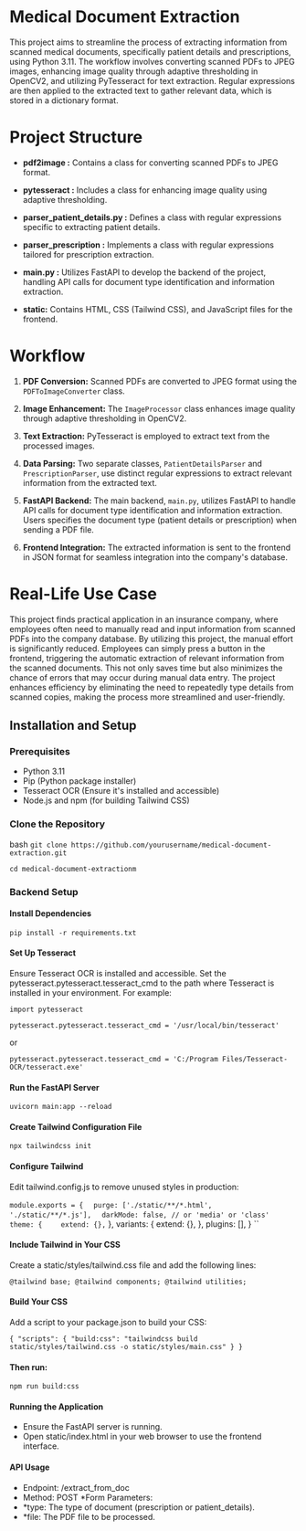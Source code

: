 # Medical Document Extraction

This project aims to streamline the process of extracting information from scanned medical documents, specifically patient details and prescriptions, using Python 3.11. The workflow involves converting scanned PDFs to JPEG images, enhancing image quality through adaptive thresholding in OpenCV2, and utilizing PyTesseract for text extraction. Regular expressions are then applied to the extracted text to gather relevant data, which is stored in a dictionary format.


# Project Structure

* **pdf2image :** Contains a class for converting scanned PDFs to JPEG format.

* **pytesseract :** Includes a class for enhancing image quality using adaptive thresholding.

* **parser_patient_details.py :** Defines a class with regular expressions specific to extracting patient details.

* **parser_prescription :** Implements a class with regular expressions tailored for prescription extraction.

* **main.py :** Utilizes FastAPI to develop the backend of the project, handling API calls for document type identification and information extraction.

* **static:** Contains HTML, CSS (Tailwind CSS), and JavaScript files for the frontend.


# Workflow

1. **PDF Conversion:** Scanned PDFs are converted to JPEG format using the `PDFToImageConverter` class.

2. **Image Enhancement:** The `ImageProcessor` class enhances image quality through adaptive thresholding in OpenCV2.

3. **Text Extraction:** PyTesseract is employed to extract text from the processed images.

4. **Data Parsing:** Two separate classes, `PatientDetailsParser` and `PrescriptionParser`, use distinct regular expressions to extract relevant information from the extracted text.

5. **FastAPI Backend:** The main backend, `main.py`, utilizes FastAPI to handle API calls for document type identification and information extraction. Users specifies the document type (patient details or prescription) when sending a PDF file.

6. **Frontend Integration:** The extracted information is sent to the frontend in JSON format for seamless integration into the company's database.


# Real-Life Use Case

This project finds practical application in an insurance company, where employees often need to manually read and input information from scanned PDFs into the company database. By utilizing this project, the manual effort is significantly reduced. Employees can simply press a button in the frontend, triggering the automatic extraction of relevant information from the scanned documents. This not only saves time but also minimizes the chance of errors that may occur during manual data entry. The project enhances efficiency by eliminating the need to repeatedly type details from scanned copies, making the process more streamlined and user-friendly.

## Installation and Setup

### Prerequisites

- Python 3.11
- Pip (Python package installer)
- Tesseract OCR (Ensure it's installed and accessible)
- Node.js and npm (for building Tailwind CSS)

### Clone the Repository

bash
```git clone https://github.com/yourusername/medical-document-extraction.git```

```cd medical-document-extractionm ```

### Backend Setup

#### Install Dependencies
```pip install -r requirements.txt```

#### Set Up Tesseract

Ensure Tesseract OCR is installed and accessible. Set the pytesseract.pytesseract.tesseract_cmd to the path where Tesseract is installed in your environment. For example:

```import pytesseract```  

```pytesseract.pytesseract.tesseract_cmd = '/usr/local/bin/tesseract' ```

 or

```pytesseract.pytesseract.tesseract_cmd = 'C:/Program Files/Tesseract-OCR/tesseract.exe' ```

#### Run the FastAPI Server

```uvicorn main:app --reload```

#### Create Tailwind Configuration File

```npx tailwindcss init```

#### Configure Tailwind
Edit tailwind.config.js to remove unused styles in production:

```module.exports = {```
```  purge: ['./static/**/*.html', './static/**/*.js'],```
```  darkMode: false, // or 'media' or 'class'```
```  theme: {```
```    extend: {},```
  },
  variants: {
    extend: {},
  },
  plugins: [],
}
``
#### Include Tailwind in Your CSS

Create a static/styles/tailwind.css file and add the following lines:

``@tailwind base;
@tailwind components;
@tailwind utilities;
``

#### Build Your CSS

Add a script to your package.json to build your CSS:

``{
  "scripts": {
    "build:css": "tailwindcss build static/styles/tailwind.css -o static/styles/main.css"
  }
}
``

#### Then run:

``npm run build:css``

#### Running the Application
* Ensure the FastAPI server is running.
* Open static/index.html in your web browser to use the frontend interface.
#### API Usage
* Endpoint: /extract_from_doc
* Method: POST
*Form Parameters:
* *type: The type of document (prescription or patient_details).
* *file: The PDF file to be processed.
